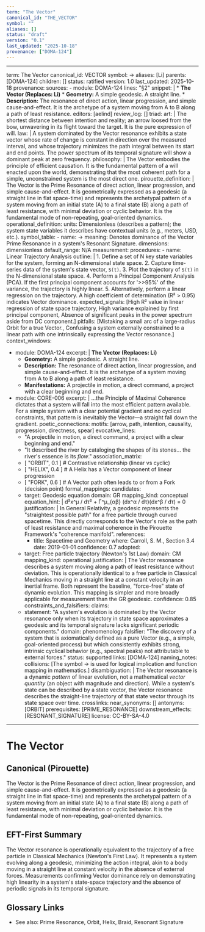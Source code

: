 ```yaml
---
term: "The Vector"
canonical_id: "THE_VECTOR"
symbol: ""
aliases: []
status: "draft"
version: "0.1"
last_updated: "2025-10-18"
provenance: ["DOMA-124"]
---
```


---
term: The Vector
canonical_id: VECTOR
symbol: →
aliases: [Li]
parents: [DOMA-124]
children: []
status: ratified
version: 1.0
last_updated: 2025-10-18
provenance:
  sources:
    - module: DOMA-124
      lines: "§2"
      snippet: |
        *   **The Vector (Replaces: Li)**
            *   **Geometry:** A simple geodesic. A straight line.
            *   **Description:** The resonance of direct action, linear progression, and simple cause-and-effect. It is the archetype of a system moving from A to B along a path of least resistance.
  editors: [aelind]
  review_log: []
triad:
  art: |
    The shortest distance between intention and reality; an arrow loosed from the bow, unwavering in its flight toward the target. It is the pure expression of will.
  law: |
    A system dominated by the Vector resonance exhibits a state vector whose rate of change is constant in direction over the measured interval, and whose trajectory minimizes the path integral between its start and end points. The power spectrum of its temporal signature will show a dominant peak at zero frequency.
  philosophy: |
    The Vector embodies the principle of efficient causation. It is the fundamental pattern of a will enacted upon the world, demonstrating that the most coherent path for a simple, unconstrained system is the most direct one.
pirouette_definition: |
  The Vector is the Prime Resonance of direct action, linear progression, and simple cause-and-effect. It is geometrically expressed as a geodesic (a straight line in flat space-time) and represents the archetypal pattern of a system moving from an initial state (A) to a final state (B) along a path of least resistance, with minimal deviation or cyclic behavior. It is the fundamental mode of non-repeating, goal-oriented dynamics.
operational_definition:
  units: Dimensionless (describes a pattern); the system state variables it describes have contextual units (e.g., meters, USD, etc.).
  symbol_table:
    - name: →
      meaning: Denotes dominance of the Vector Prime Resonance in a system's Resonant Signature.
      dimensions: dimensionless
      default_range: N/A
  measurement:
    procedures:
      - name: Linear Trajectory Analysis
        outline: |
          1. Define a set of N key state variables for the system, forming an N-dimensional state space.
          2. Capture time-series data of the system's state vector, `S(t)`.
          3. Plot the trajectory of `S(t)` in the N-dimensional state space.
          4. Perform a Principal Component Analysis (PCA). If the first principal component accounts for '>>95%' of the variance, the trajectory is highly linear.
          5. Alternatively, perform a linear regression on the trajectory. A high coefficient of determination (R² > 0.95) indicates Vector dominance.
        expected_signals: [High R² value in linear regression of state space trajectory, High variance explained by first principal component, Absence of significant peaks in the power spectrum aside from DC component.]
        pitfalls: [Mistaking a small arc of a large-radius Orbit for a true Vector., Confusing a system externally constrained to a linear path with one intrinsically expressing the Vector resonance.]
context_windows:
  - module: DOMA-124
    excerpt: |
      **The Vector (Replaces: Li)**
      *   **Geometry:** A simple geodesic. A straight line.
      *   **Description:** The resonance of direct action, linear progression, and simple cause-and-effect. It is the archetype of a system moving from A to B along a path of least resistance.
      *   **Manifestations:** A projectile in motion, a direct command, a project with a clear beginning and end.
  - module: CORE-006
    excerpt: |
      ...the Principle of Maximal Coherence dictates that a system will fall into the most efficient pattern available. For a simple system with a clear potential gradient and no cyclical constraints, that pattern is inevitably the Vector—a straight fall down the gradient.
poetic_connections:
  motifs: [arrow, path, intention, causality, progression, directness, spear]
  evocative_lines:
    - "A projectile in motion, a direct command, a project with a clear beginning and end."
    - "It described the river by cataloging the shapes of its stones... the river's essence is its *flow*."
  association_matrix:
    - [ "ORBIT", 0.1 ]       # Contrastive relationship (linear vs cyclic)
    - [ "HELIX", 0.4 ]        # A Helix has a Vector component of linear progression
    - [ "FORK", 0.6 ]         # A Vector path often leads to or from a Fork (decision point)
formal_mappings:
  candidates:
    - target: Geodesic equation
      domain: GR
      mapping_kind: conceptual
      equation_hint: |
        d²x^μ / dτ² + Γ^μ_{αβ} (dx^α / dτ)(dx^β / dτ) = 0
      justification: |
        In General Relativity, a geodesic represents the "straightest possible path" for a free particle through curved spacetime. This directly corresponds to the Vector's role as the path of least resistance and maximal coherence in the Pirouette Framework's "coherence manifold".
      references:
        - title: Spacetime and Geometry
          where: Carroll, S. M., Section 3.4
          date: 2019-01-01
      confidence: 0.7
  adopted:
    - target: Free particle trajectory (Newton's 1st Law)
      domain: CM
      mapping_kind: operational
      justification: |
        The Vector resonance describes a system moving along a path of least resistance without deviation. This is operationally identical to a free particle in Classical Mechanics moving in a straight line at a constant velocity in an inertial frame. Both represent the baseline, "force-free" state of dynamic evolution. This mapping is simpler and more broadly applicable for measurement than the GR geodesic.
      confidence: 0.85
constraints_and_falsifiers:
  claims:
    - statement: "A system's evolution is dominated by the Vector resonance only when its trajectory in state space approximates a geodesic and its temporal signature lacks significant periodic components."
      domain: phenomenology
      falsifier: "The discovery of a system that is axiomatically defined as a pure Vector (e.g., a simple, goal-oriented process) but which consistently exhibits strong, intrinsic cyclical behavior (e.g., spectral peaks) not attributable to external forces."
      status: supported
      links: [DOMA-124]
naming_notes:
  collisions: [The symbol → is used for logical implication and function mapping in mathematics.]
  disambiguation: |
    The Vector resonance is a dynamic *pattern* of linear evolution, not a mathematical *vector quantity* (an object with magnitude and direction). While a system's state can be described by a state vector, the Vector resonance describes the straight-line trajectory of that state vector through its state space over time.
crosslinks:
  near_synonyms: []
  antonyms: [ORBIT]
  prerequisites: [PRIME_RESONANCE]
  downstream_effects: [RESONANT_SIGNATURE]
license: CC-BY-SA-4.0
---

# The Vector

## Canonical (Pirouette)
The Vector is the Prime Resonance of direct action, linear progression, and simple cause-and-effect. It is geometrically expressed as a geodesic (a straight line in flat space-time) and represents the archetypal pattern of a system moving from an initial state (A) to a final state (B) along a path of least resistance, with minimal deviation or cyclic behavior. It is the fundamental mode of non-repeating, goal-oriented dynamics.

## EFT-First Summary
The Vector resonance is operationally equivalent to the trajectory of a free particle in Classical Mechanics (Newton's First Law). It represents a system evolving along a geodesic, minimizing the action integral, akin to a body moving in a straight line at constant velocity in the absence of external forces. Measurements confirming Vector dominance rely on demonstrating high linearity in a system's state-space trajectory and the absence of periodic signals in its temporal signature.

## Glossary Links
- See also: Prime Resonance, Orbit, Helix, Braid, Resonant Signature